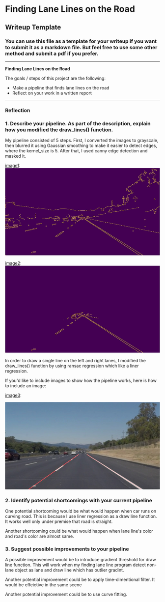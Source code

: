 # **Finding Lane Lines on the Road** 

## Writeup Template

### You can use this file as a template for your writeup if you want to submit it as a markdown file. But feel free to use some other method and submit a pdf if you prefer.

---

**Finding Lane Lines on the Road**

The goals / steps of this project are the following:
* Make a pipeline that finds lane lines on the road
* Reflect on your work in a written report


[//]: # (Image References)

[image1]: ./test_images_output/edge_image_2.jpg "edge image"
[image2]: ./test_images_output/edge_with_mask_image_2.jpg "edge with mask"
[image3]: ./test_images_output/output_image_2.jpg "one of the results"

---

### Reflection

### 1. Describe your pipeline. As part of the description, explain how you modified the draw_lines() function.

My pipeline consisted of 5 steps. First, I converted the images to grayscale, then blurred it using Gaussian smoothing to make it easier to detect edges, where the kernel_size is 5. 
After that, I used canny edge detection and masked it. 

[image1]:
![alt text][image1]

[image2]:
![alt text][image2]

In order to draw a single line on the left and right lanes, I modified the draw_lines() function by using ransac regression which like a liner regression.

If you'd like to include images to show how the pipeline works, here is how to include an image: 

[image3]: 

![alt text][image3]


### 2. Identify potential shortcomings with your current pipeline


One potential shortcoming would be what would happen when car runs on curving road.
This is because I use liner regression as a draw line function. It works well only under premise that road is straight.

Another shortcoming could be what would happen when lane line's color and road's color are almost same.



### 3. Suggest possible improvements to your pipeline

A possible improvement would be to introduce gradient threshold for draw line function.
This will work when my finding lane line program detect non-lane object as lane and draw line which has outlier gradint.

Another potential improvement could be to apply time-dimentional filter.
It would be effeictive in the same scene 

Another potential improvement could be to use curve fitting.


